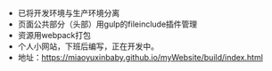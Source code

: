 - 已将开发环境与生产环境分离
- 页面公共部分（头部）用gulp的fileinclude插件管理
- 资源用webpack打包
- 个人小网站，下班后编写，正在开发中。
- 地址：https://miaoyuxinbaby.github.io/myWebsite/build/index.html
